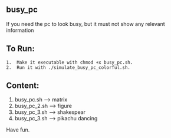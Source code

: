## busy_pc

If you need the pc to look busy, but it must not show any relevant information

## To Run:

	1.	Make it executable with chmod +x busy_pc.sh.
	2.	Run it with ./simulate_busy_pc_colorful.sh.

## Content:

1.	busy_pc.sh	 --> matrix
2.	busy_pc_2.sh	 --> figure
3.	busy_pc_3.sh	 --> shakespear
4.	busy_pc_3.sh	 --> pikachu dancing

  
 
Have fun.

